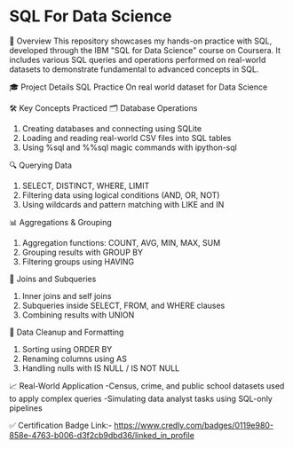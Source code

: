 # SQL For Data Science
📌 Overview
This repository showcases my hands-on practice with SQL, developed through the IBM "SQL for Data Science" course on Coursera. It includes various SQL queries and operations performed on real-world datasets to demonstrate fundamental to advanced concepts in SQL.

🎓 Project Details
SQL Practice On real world dataset for Data Science

🛠️ Key Concepts Practiced
🗂️ Database Operations
1. Creating databases and connecting using SQLite
2. Loading and reading real-world CSV files into SQL tables
3. Using %sql and %%sql magic commands with ipython-sql

🔍 Querying Data
1. SELECT, DISTINCT, WHERE, LIMIT
2. Filtering data using logical conditions (AND, OR, NOT)
3. Using wildcards and pattern matching with LIKE and IN

📊 Aggregations & Grouping
1. Aggregation functions: COUNT, AVG, MIN, MAX, SUM
2. Grouping results with GROUP BY
3. Filtering groups using HAVING

🧩 Joins and Subqueries
1. Inner joins and self joins
2. Subqueries inside SELECT, FROM, and WHERE clauses
3. Combining results with UNION

🧹 Data Cleanup and Formatting
1. Sorting using ORDER BY
2. Renaming columns using AS
3. Handling nulls with IS NULL / IS NOT NULL

📈 Real-World Application
-Census, crime, and public school datasets used to apply complex queries
-Simulating data analyst tasks using SQL-only pipelines

✅ Certification Badge
Link:- https://www.credly.com/badges/0119e980-858e-4763-b006-d3f2cb9dbd36/linked_in_profile
